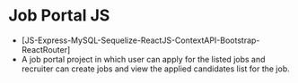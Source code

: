 # Job Portal JS

- [JS-Express-MySQL-Sequelize-ReactJS-ContextAPI-Bootstrap-ReactRouter]
- A job portal project in which user can apply for the listed jobs and recruiter can create jobs and view the applied candidates list for the job.
